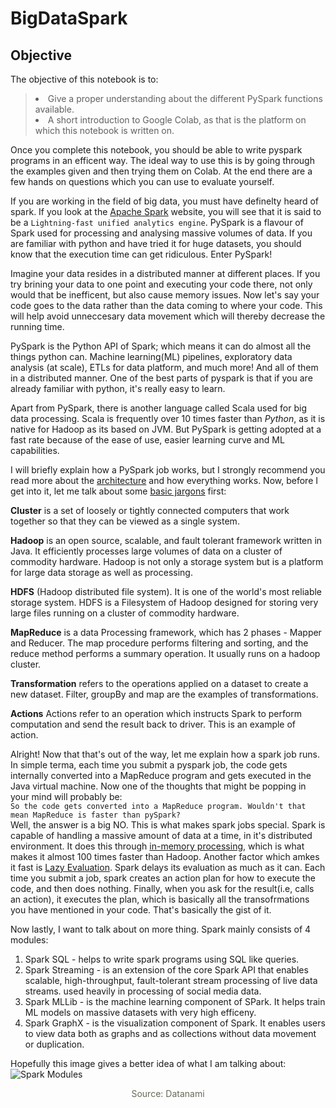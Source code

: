 # BigDataSpark

## Objective
The objective of this notebook is to:
><li>Give a proper understanding about the different PySpark functions available. </li>
><li>A short introduction to Google Colab, as that is the platform on which this notebook is written on. </li>

Once you complete this notebook, you should be able to write pyspark programs in an efficent way. The ideal way to use this is by going through the examples given and then trying them on Colab. At the end there are a few hands on questions which you can use to evaluate yourself.

If you are working in the field of big data, you must have definelty heard of spark. If you look at the [Apache Spark](https://spark.apache.org/) website, you will see that it is said to be a `Lightning-fast unified analytics engine`. PySpark is a flavour of Spark used for processing and analysing massive volumes of data. If you are familiar with python and have tried it for huge datasets, you should know that the execution time can get ridiculous. Enter PySpark!

Imagine your data resides in a distributed manner at different places. If you try brining your data to one point and executing your code there, not only would that be inefficent, but also cause memory issues. Now let's say your code goes to the data rather than the data coming to where your code. This will help avoid unneccesary data movement which will thereby decrease the running time. 

PySpark is the Python API of Spark; which means it can do almost all the things python can. Machine learning(ML) pipelines, exploratory data analysis (at scale), ETLs for data platform, and much more! And all of them in a distributed manner. One of the best parts of pyspark is that if you are already familiar with python, it's really easy to learn.

Apart from PySpark, there is another language called Scala used for big data processing. Scala is frequently over 10 times faster than *Python*, as it is native for Hadoop as its based on JVM. But PySpark is getting adopted at a fast rate because of the ease of use, easier learning curve and ML capabilities.

I will briefly explain how a PySpark job works, but I strongly recommend you read more about the [architecture](https://data-flair.training/blogs/how-apache-spark-works/) and how everything works. Now, before I get into it, let me talk about some <u>basic jargons</u> first:

<b>Cluster</b> is a set of loosely or tightly connected computers that work together so that they can be viewed as a single system.

<b>Hadoop</b> is an open source, scalable, and fault tolerant framework written in Java. It efficiently processes large volumes of data on a cluster of commodity hardware. Hadoop is not only a storage system but is a platform for large data storage as well as processing.

<b>HDFS</b> (Hadoop distributed file system). It is one of the world's most reliable storage system. HDFS is a Filesystem of Hadoop designed for storing very large files running on a cluster of commodity hardware.

<b>MapReduce</b> is a data Processing framework, which has 2 phases - Mapper and Reducer. The map procedure performs filtering and sorting, and the reduce method performs a summary operation. It usually runs on a hadoop cluster.

<b>Transformation</b> refers to the operations applied on a dataset to create a new dataset. Filter, groupBy and map are the examples of transformations.

<b>Actions</b> Actions refer to an operation which instructs Spark to perform computation and send the result back to driver. This is an example of action.

Alright! Now that that's out of the way, let me explain how a spark job runs. In simple terma, each time you submit a pyspark job, the code gets internally converted into a MapReduce program and gets executed in the Java virtual machine. Now one of the thoughts that might be popping in your mind will probably be: <br>`So the code gets converted into a MapReduce program. Wouldn't that mean MapReduce is faster than pySpark?`<br> Well, the answer is a big NO. This is what makes spark jobs special. Spark is capable of handling a massive amount of data at a time, in it's distributed environment. It does this through <u>in-memory processing</u>, which is what makes it almost 100 times faster than Hadoop. Another factor which amkes it fast is <u>Lazy Evaluation</u>. Spark delays its evaluation as much as it can. Each time you  submit a job, spark creates an action plan for how to execute the code, and then does nothing. Finally, when you ask for the result(i.e, calls an action), it executes the plan, which is basically all the transofrmations you have mentioned in your code. That's basically the gist of it. 

Now lastly, I want to talk about on more thing. Spark mainly consists of 4 modules:

<ol>
    <li>Spark SQL - helps to write  spark programs using SQL like queries.</li>
    <li>Spark Streaming - is an extension of the core Spark API that enables scalable, high-throughput, fault-tolerant stream processing of live data streams. used heavily in processing of social media data.</li>
    <li>Spark MLLib - is the machine learning component of SPark. It helps train ML models on massive datasets with very high efficeny. </li>
    <li>Spark GraphX - is the visualization component of Spark. It enables users to view data both as graphs and as collections without data movement or duplication.</li>
</ol>

Hopefully this image gives a better idea of what I am talking about:
<img alt="Spark Modules" src="https://2s7gjr373w3x22jf92z99mgm5w-wpengine.netdna-ssl.com/wp-content/uploads/2015/11/spark-streaming-datanami.png" />
<center><font color='#666956'>Source: Datanami</font><center>

